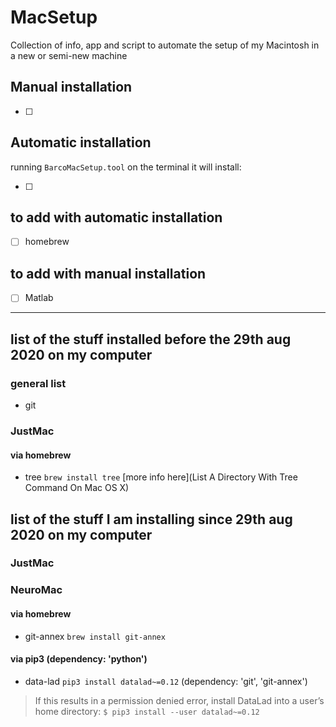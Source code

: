 # MacSetup
Collection of info, app and script to automate the setup of my Macintosh in a new or semi-new machine

## Manual installation

- [ ]

## Automatic installation

running `BarcoMacSetup.tool` on the terminal it will install:

- [ ]


## to add with automatic installation

- [ ] homebrew  

## to add with manual installation

- [ ] Matlab


---

## list of the stuff installed before the 29th aug 2020 on my computer

### general list
- git

### JustMac

#### via homebrew

- tree `brew install tree` [more info here](List A Directory With Tree Command On Mac OS X)


## list of the stuff I am installing since 29th aug 2020 on my computer

### JustMac

### NeuroMac

#### via homebrew

- git-annex `brew install git-annex`

#### via pip3 (dependency: 'python')

- data-lad `pip3 install datalad~=0.12` (dependency: 'git', 'git-annex')

> If this results in a permission denied error, install DataLad into a user’s home directory: `$ pip3 install --user datalad~=0.12`
